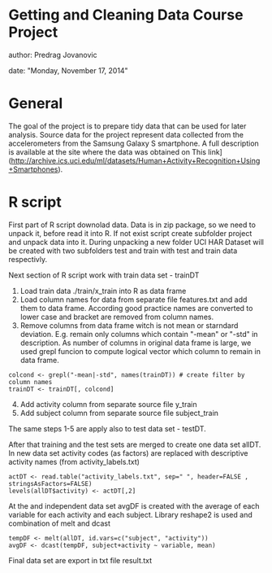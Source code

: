 Getting and Cleaning Data Course Project 
========================================

author: Predrag Jovanovic

date: "Monday, November 17, 2014"

General
=======

The goal of the project  is to prepare tidy data that can be used for later analysis. Source data for the project represent data collected from the accelerometers from the Samsung Galaxy S smartphone. A full description is available at the site where the data was obtained on 
This link](http://archive.ics.uci.edu/ml/datasets/Human+Activity+Recognition+Using+Smartphones).

R script
========
First part of R script downolad data. Data is in zip package, so we need to unpack it, before read it into R. If not exist script create subfolder project and unpack data into it. During unpacking a new folder UCI HAR Dataset will be created with two subfolders test and train with test and train data respectivly.  

Next section of R script work with train data set  - trainDT
1.  Load train data ./train/x_train into R as data frame
2.  Load column names for data  from separate file features.txt and add them to data frame. According good practice names are converted to lower case and bracket are  removed from column names. 
3.  Remove columns from data frame witch is not mean or starndard deviation. E.g. remain only columns which contain "-mean" or "-std" in description. As number of columns in original data frame is large, we used grepl funcion to compute logical vector which column to remain in data frame. 
  
```{r}
colcond <- grepl("-mean|-std", names(trainDT)) # create filter by column names
trainDT <- trainDT[, colcond]   
```
4.  Add activity column from separate source file y_train
5.  Add subject column from separate source file subject_train

The  same steps 1-5 are apply also to test data set - testDT. 

After that  training and the test sets are merged to create one data set allDT.
In new data set activity codes (as factors) are replaced with descriptive activity names (from activity_labels.txt)
```{r}
actDT <- read.table("activity_labels.txt", sep=" ", header=FALSE , stringsAsFactors=FALSE)
levels(allDT$activity) <- actDT[,2]
```


At the and  independent data set  avgDF is created with the average of each variable for each activity and each subject.
Library reshape2 is used and combination of melt and dcast
```{r}
tempDF <- melt(allDT, id.vars=c("subject", "activity"))
avgDF <- dcast(tempDF, subject+activity ~ variable, mean)
```
Final data  set are export in txt file result.txt 
